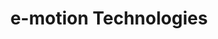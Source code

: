 ---
title: "e-motion Technologies"
url: /erding/e-motion-technologies-berghamer-strasse/
shop: Fahrrad
---